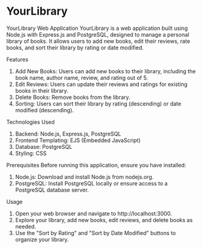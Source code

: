 # YourLibrary

YourLibrary Web Application
YourLibrary is a web application built using Node.js with Express.js and PostgreSQL, designed to manage a personal library of books. It allows users to add new books, edit their reviews, rate books, and sort their library by rating or date modified.

Features
1. Add New Books: Users can add new books to their library, including the book name, author name, review, and rating out of 5.
2. Edit Reviews: Users can update their reviews and ratings for existing books in their library.
3. Delete Books: Remove books from the library.
4. Sorting: Users can sort their library by rating (descending) or date modified (descending).

Technologies Used
1. Backend: Node.js, Express.js, PostgreSQL
2. Frontend Templating: EJS (Embedded JavaScript)
3. Database: PostgreSQL
4. Styling: CSS

Prerequisites
Before running this application, ensure you have installed:
1. Node.js: Download and install Node.js from nodejs.org.
2. PostgreSQL: Install PostgreSQL locally or ensure access to a PostgreSQL database server.

Usage
1. Open your web browser and navigate to http://localhost:3000.
2. Explore your library, add new books, edit reviews, and delete books as needed.
3. Use the "Sort by Rating" and "Sort by Date Modified" buttons to organize your library.
